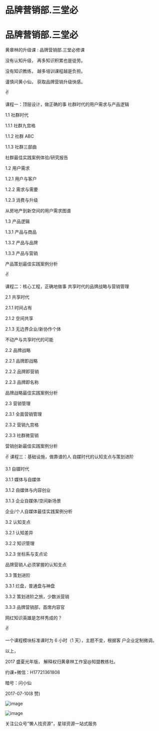 # 品牌营销部.三堂必

# 品牌营销部.三堂必

黄章林的升级课 : 品牌营销部.三堂必修课

没有认知升级， 再多知识积累也是徒劳。

没有知识教练， 越多培训课程越是负担。

谨慎问黄小仙， 获取品牌营销升级快感。

✌

课程一：顶层设计，做正确的事 社群时代的用户需求与产品逻辑

1.1 社群时代

1.1.1 社群九宫格

1.1.2 社群 ABC

1.1.3 社群三部曲

社群最佳实践案例体验/研究报告

1.2 用户需求

1.2.1 用户与客户

1.2.2 需求与需要

1.2.3 消费与升级

从房地产到新空间的用户需求图谱

1.3 产品逻辑

1.3.1 产品与商品

1.3.2 产品与品牌

1.3.3 产品与营销

产品策划最佳实践案例分析

✌

课程二：核心工程，正确地做事 共享时代的品牌战略与营销管理

2.1 共享时代

2.1.1 时间占有

2.1.2 空间共享

2.1.3 无边界企业/新协作个体

不动产与共享时代的可能

2.2 品牌战略

2.2.1 品牌即战略

2.2.2 品牌即营销

2.2.3 品牌即名称

品牌战略最佳实践案例分析

2.3 营销管理

2.3.1 全面营销管理

2.3.2 营销九宫格

2.3.3 社群微营销

营销创新最佳实践案例分析

✌ 课程三：基础设施，做靠谱的人 自媒时代的认知支点与策划进阶

3.1 自媒时代

3.1.1 媒体与自媒体

3.1.2 自媒体与内容创业

3.1.3 企业自媒体/空间新场景

企业/个人自媒体最佳实践案例分析

3.2 认知支点

3.2.1 认知差异

3.2.2 知识管理

3.2.3 坐标系与支点论

品牌营销人必须掌握的认知支点

3.3 策划进阶

3.3.1 烂盘，普通盘与神盘

3.3.2 策划进阶之旅，少数派营销

3.3.3 品牌营销部，首席内容官

网红知识英雄是怎样秀成的？

✌

一个课程模块标准课时为 6 小时（1 天），主题不变，根据客 户企业定制微调。

以上，

2017 盛夏光年版， 解释权归黄章林工作室@知盟教练社。

约课+微信：H17721361808

暗号：问小仙

2017-07-10(8 赞)

![image](img/Image_386.png)

![image](img/Image_387.png)

关注公众号"懒人找资源"，星球资源一站式服务